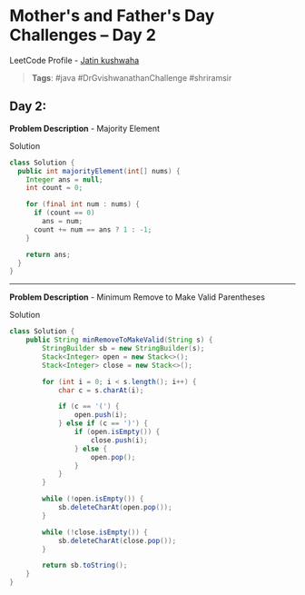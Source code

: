 
# Mother's and Father's Day Challenges – Day 2
LeetCode Profile -  [Jatin kushwaha](https://leetcode.com/u/Jatin_kushwaha/) <br>
> **Tags**: #java  #DrGvishwanathanChallenge #shriramsir

##  Day 2:
**Problem Description** - Majority Element

Solution
```java
class Solution {
  public int majorityElement(int[] nums) {
    Integer ans = null;
    int count = 0;

    for (final int num : nums) {
      if (count == 0)
        ans = num;
      count += num == ans ? 1 : -1;
    }

    return ans;
  }
}

```

---

**Problem Description** - Minimum Remove to Make Valid Parentheses

Solution 
```java
class Solution {
    public String minRemoveToMakeValid(String s) {
        StringBuilder sb = new StringBuilder(s);
        Stack<Integer> open = new Stack<>();
        Stack<Integer> close = new Stack<>();

        for (int i = 0; i < s.length(); i++) {
            char c = s.charAt(i);

            if (c == '(') {
                open.push(i);
            } else if (c == ')') {
                if (open.isEmpty()) {
                    close.push(i);
                } else {
                    open.pop();
                }
            }
        }

        while (!open.isEmpty()) {
            sb.deleteCharAt(open.pop());
        }

        while (!close.isEmpty()) {
            sb.deleteCharAt(close.pop());
        }

        return sb.toString();
    }
}
```
